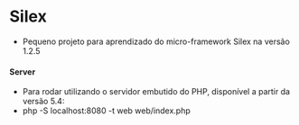 # Silex

- Pequeno projeto para aprendizado do micro-framework Silex na versão 1.2.5


####  Server

- Para rodar utilizando o servidor embutido do PHP, disponível a partir da versão 5.4:
 - php -S localhost:8080 -t web web/index.php

